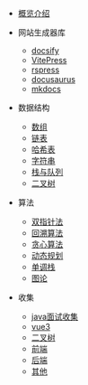 <!-- docs/_sidebar.md -->

<!-- 路由 -->
<!-- 必须要有README.md，要不/路由找不到，之后看找到什么方法解决一下 -->
* [概览介绍](/)
- 网站生成器库
    - [docsify](docsify/guide.md)
    - [VitePress](vite-press/guide.md)
    - [rspress](rspress/guide.md)
    - [docusaurus](docusaurus/guide.md)
    - [mkdocs](mkdocs/guide.md)

- 数据结构

  - [数组](data-structure/array.md)
  - [链表](data-structure/list-node.md)
  - [哈希表](data-structure/hash-table.md)
  - [字符串](data-structure/string.md)
  - [栈与队列](data-structure/stack-queue.md)
  - [二叉树](data-structure/binary-tree.md)

- 算法

  - [双指针法](algorithm/double-pointer.md)
  - [回溯算法](algorithm/backtracking.md)
  - [贪心算法](algorithm/greedy.md)
  - [动态规划](algorithm/dynamic-programming.md)
  - [单调栈](algorithm/monotonic-stack.md)
  - [图论](algorithm/graph-thoery.md)

- 收集

  - [java面试收集](collect/java.md)
  - [vue3](collect/vue3.md)
  - [二叉树](collect/tree-node.md)
  - [前端](collect/front-end.md)
  - [后端](collect/back-end.md)
  - [其他](collect/other.md)